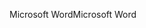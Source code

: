 <span data-ttu-id="ab568-101">Microsoft Word</span><span class="sxs-lookup"><span data-stu-id="ab568-101">Microsoft Word</span></span>